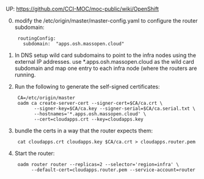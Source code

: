 UP: <https://github.com/CCI-MOC/moc-public/wiki/OpenShift>

0) modify the /etc/origin/master/master-config.yaml to configure the router subdomain:

        routingConfig:
          subdomain:  "apps.osh.massopen.cloud"

1) In DNS setup wild card subdomains to point to the infra nodes using the external IP addresses.
   use *.apps.osh.massopen.cloud as the wild card subdomain and map one entry to each infra node (where 
   the routers are running.

2) Run the following to generate the self-signed certificates:

        CA=/etc/origin/master
        oadm ca create-server-cert --signer-cert=$CA/ca.crt \
              --signer-key=$CA/ca.key --signer-serial=$CA/ca.serial.txt \
              --hostnames='*.apps.osh.massopen.cloud' \
              --cert=cloudapps.crt --key=cloudapps.key

3) bundle the certs in a way that the router expects them:

        cat cloudapps.crt cloudapps.key $CA/ca.crt > cloudapps.router.pem

4) Start the router:

        oadm router router --replicas=2 --selector='region=infra' \
             --default-cert=cloudapps.router.pem --service-account=router